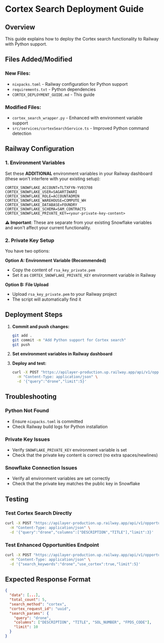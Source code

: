 # Cortex Search Deployment Guide

## Overview
This guide explains how to deploy the Cortex search functionality to Railway with Python support.

## Files Added/Modified

### New Files:
- `nixpacks.toml` - Railway configuration for Python support
- `requirements.txt` - Python dependencies
- `CORTEX_DEPLOYMENT_GUIDE.md` - This guide

### Modified Files:
- `cortex_search_wrapper.py` - Enhanced with environment variable support
- `src/services/cortexSearchService.ts` - Improved Python command detection

## Railway Configuration

### 1. Environment Variables
Set these **ADDITIONAL** environment variables in your Railway dashboard (these won't interfere with your existing setup):

```
CORTEX_SNOWFLAKE_ACCOUNT=TLTXFYN-YV03708
CORTEX_SNOWFLAKE_USER=SAGARTIWARI
CORTEX_SNOWFLAKE_ROLE=ACCOUNTADMIN
CORTEX_SNOWFLAKE_WAREHOUSE=COMPUTE_WH
CORTEX_SNOWFLAKE_DATABASE=FOUNDRY
CORTEX_SNOWFLAKE_SCHEMA=SAM_CONTRACTS
CORTEX_SNOWFLAKE_PRIVATE_KEY=<your-private-key-content>
```

**⚠️ Important**: These are separate from your existing Snowflake variables and won't affect your current functionality.

### 2. Private Key Setup
You have two options:

**Option A: Environment Variable (Recommended)**
- Copy the content of `rsa_key_private.pem`
- Set it as `CORTEX_SNOWFLAKE_PRIVATE_KEY` environment variable in Railway

**Option B: File Upload**
- Upload `rsa_key_private.pem` to your Railway project
- The script will automatically find it

## Deployment Steps

1. **Commit and push changes:**
   ```bash
   git add .
   git commit -m "Add Python support for Cortex search"
   git push
   ```

2. **Set environment variables in Railway dashboard**

3. **Deploy and test:**
   ```bash
   curl -X POST "https://apilayer-production.up.railway.app/api/v1/opportunities/cortex-search" \
     -H "Content-Type: application/json" \
     -d '{"query":"drone","limit":5}'
   ```

## Troubleshooting

### Python Not Found
- Ensure `nixpacks.toml` is committed
- Check Railway build logs for Python installation

### Private Key Issues
- Verify `SNOWFLAKE_PRIVATE_KEY` environment variable is set
- Check that the private key content is correct (no extra spaces/newlines)

### Snowflake Connection Issues
- Verify all environment variables are set correctly
- Check that the private key matches the public key in Snowflake

## Testing

### Test Cortex Search Directly
```bash
curl -X POST "https://apilayer-production.up.railway.app/api/v1/opportunities/cortex-search" \
  -H "Content-Type: application/json" \
  -d '{"query":"drone","columns":["DESCRIPTION","TITLE"],"limit":3}'
```

### Test Enhanced Opportunities Endpoint
```bash
curl -X POST "https://apilayer-production.up.railway.app/api/v1/opportunities" \
  -H "Content-Type: application/json" \
  -d '{"search_keywords":"drone","use_cortex":true,"limit":5}'
```

## Expected Response Format

```json
{
  "data": [...],
  "total_count": 5,
  "search_method": "cortex",
  "cortex_request_id": "uuid",
  "search_params": {
    "query": "drone",
    "columns": ["DESCRIPTION", "TITLE", "SOL_NUMBER", "FPDS_CODE"],
    "limit": 10
  }
}
```
